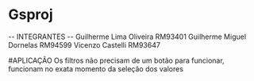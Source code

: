 # Gsproj

-- INTEGRANTES -- 
Guilherme Lima Oliveira RM93401
Guilherme Miguel Dornelas RM94599
Vicenzo Castelli RM93647

#APLICAÇÃO 
Os filtros não precisam de um botão para funcionar, funcionam no exata momento da seleção dos valores